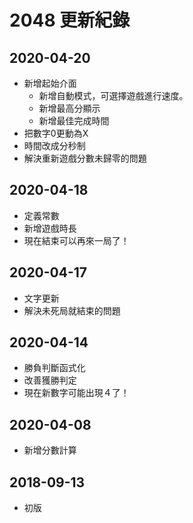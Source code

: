 # 2048 更新紀錄
## 2020-04-20
  - 新增起始介面
    - 新增自動模式，可選擇遊戲進行速度。
    - 新增最高分顯示
    - 新增最佳完成時間
  - 把數字0更動為X
  - 時間改成分秒制
  - 解決重新遊戲分數未歸零的問題
## 2020-04-18
  - 定義常數
  - 新增遊戲時長
  - 現在結束可以再來一局了！
## 2020-04-17
  - 文字更新
  - 解決未死局就結束的問題
## 2020-04-14
  - 勝負判斷函式化
  - 改善獲勝判定
  - 現在新數字可能出現４了！
## 2020-04-08
  - 新增分數計算
## 2018-09-13
  - 初版

